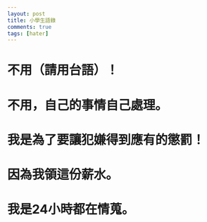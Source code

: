 ```yaml
---
layout: post
title: 小學生語錄
comments: true
tags: [hater]
---
```

# 不用（請用台語）！
# 不用，自己的事情自己處理。
# 我是為了要讓犯嫌得到應有的懲罰！
# 因為我領這份薪水。
# 我是24小時都在情蒐。